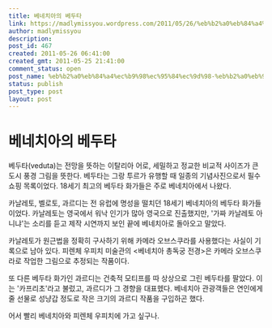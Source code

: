 ```yaml
---
title: 베네치아의 베두타
link: https://madlymissyou.wordpress.com/2011/05/26/%eb%b2%a0%eb%84%a4%ec%b9%98%ec%95%84%ec%9d%98-%eb%b2%a0%eb%91%90%ed%83%80/
author: madlymissyou
description: 
post_id: 467
created: 2011-05-26 06:41:00
created_gmt: 2011-05-25 21:41:00
comment_status: open
post_name: %eb%b2%a0%eb%84%a4%ec%b9%98%ec%95%84%ec%9d%98-%eb%b2%a0%eb%91%90%ed%83%80
status: publish
post_type: post
layout: post
---
```


# 베네치아의 베두타

베두타(veduta)는 전망을 뜻하는 이탈리아 어로, 세밀하고 정교한 비교적 사이즈가 큰 도시 풍경 그림을 뜻한다. 베두타는 그랑 투르가 유행할 때 일종의 기념사진으로서 필수 쇼핑 목록이었다. 18세기 최고의 베두타 화가들은 주로 베네치아에서 나왔다.

카날레토, 벨로토, 과르디는 전 유럽에 명성을 떨치던 18세기 베네치아의 베두타 화가들이었다. 카날레토는 영국에서 워낙 인기가 많아 영국으로 진출했지만, '가짜 카날레토 아니냐'는 소리를 듣고 제작 시연까지 보인 끝에 베네치아로 돌아오고 말았다.

카날레토가 원근법을 정확히 구사하기 위해 카메라 오브스쿠라를 사용했다는 사실이 기록으로 남아 있다. 피렌체 우피치 미술관의 <베네치아 총독궁 전경>은 카메라 오브스쿠라로 작업한 그림으로 추정되는 작품이다.

또 다른 베두타 화가인 과르디는 건축적 모티프를 따 상상으로 그린 베두타를 팔았다. 이는 '카프리초'라고 불렀고, 과르디가 그 경향을 대표헸다. 베네치아 관광객들은 연인에게 줄 선물로 성냥갑 정도로 작은 크기의 과르디 작품을 구입하곤 했다.

어서 빨리 베네치아와 피렌체 우피치에 가고 싶구나.